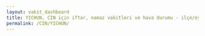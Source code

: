 ```yaml
---
layout: vakit_dashboard
title: YICHUN, CIN için iftar, namaz vakitleri ve hava durumu - ilçe/eyalet seç
permalink: /CIN/YICHUN/
---
```


<script type="text/javascript">
  var GLOBAL_COUNTRY = 'CIN';
  var GLOBAL_CITY = 'YICHUN';
  var GLOBAL_STATE = '';
  var lat = 72;
  var lon = 21;
</script>
